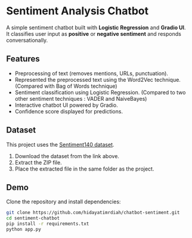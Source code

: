 # Sentiment Analysis Chatbot 

A simple sentiment chatbot built with **Logistic Regression** and **Gradio UI**.  
It classifies user input as **positive** or **negative sentiment** and responds conversationally.

## Features
- Preprocessing of text (removes mentions, URLs, punctuation).
- Represented the preprocessed text using the Word2Vec technique. (Compared with Bag of Words technique)
- Sentiment classification using Logistic Regression. (Compared to two other sentiment techniques : VADER and NaiveBayes)
- Interactive chatbot UI powered by Gradio.
- Confidence score displayed for predictions.
  
## Dataset
This project uses the [Sentiment140 dataset](https://www.kaggle.com/datasets/kazanova/sentiment140).  

1. Download the dataset from the link above.  
2. Extract the ZIP file.  
3. Place the extracted file in the same folder as the project.
   
## Demo
Clone the repository and install dependencies:

```bash
git clone https://github.com/hidayatimrdiah/chatbot-sentiment.git
cd sentiment-chatbot
pip install -r requirements.txt
python app.py
